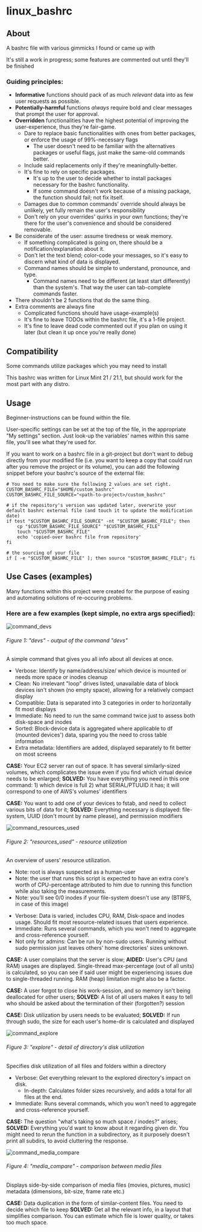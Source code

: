 # linux_bashrc

## About

A bashrc file with various gimmicks I found or came up with

It's still a work in progress; some features are commented out until they'll be finished

### Guiding principles:

+ **Informative** functions should pack of as much *relevant* data into as few user requests as possible.
+ **Potentially-harmful** functions *always* require bold and clear messages that prompt the user for approval.
+ **Overridden** functionalities have the highest potential of improving the user-experience, thus they're fair-game.
  + Dare to replace basic functionalities with ones from better packages, or enforce the usage of 99%-necessary flags
    + The user doesn't need to be familiar with the alternatives packages or useful flags, just make the same-old commands better.
  + Include said replacements only if they're meaningfully-better.
  + It's fine to rely on specific packages.
    + It's up to the user to decide whether to install packages necessary for the bashrc functionality.
    + If some command doesn't work because of a missing package, the function should fail; not fix itself.
  + Damages due to common commands' override should always be unlikely, yet fully remain the user's responsibility
  + Don't rely on your overrides' quirks in your own functions; they're there for the user's convenience and should be considered removable.
+ Be considerate of the user: assume tiredness or weak memory.
  + If something complicated is going on, there should be a notification/explanation about it.
  + Don't let the text blend; color-code your messages, so it's easy to discern what kind of data is displayed.
  + Command names should be simple to understand, pronounce, and type.
    + Command names need to be different (at least start differently) than the system's. That way the user can tab-complete commands faster.
+ There shouldn't be 2 functions that do the same thing.
+ Extra comments are always fine
  + Complicated functions should have usage-example(s)
  + It's fine to leave TODOs within the bashrc file, it's a 1-file project.
  + It's fine to leave dead code commented out if you plan on using it later (but clean it up once you're really done)

## Compatibility

Some commands utilize packages which you may need to install

This bashrc was written for Linux Mint 21 / 21.1, but should work for the most part with any distro.


## Usage

Beginner-instructions can be found within the file.

User-specific settings can be set at the top of the file, in the appropriate "My settings" section.
Just look-up the variables' names within this same file, you'll see what they're used for.

If you want to work on a bashrc file in a git-project but don't want to debug directly from your modified file
(i.e. you want to keep a copy that could run after you remove the project or its volume), you can add the following
snippet before your bashrc's source of the external file:

```
# You need to make sure the following 2 values are set right.
CUSTOM_BASHRC_FILE="$HOME/custom_bashrc"
CUSTOM_BASHRC_FILE_SOURCE="<path-to-project>/custom_bashrc"

# if the repository's version was updated later, overwrite your default bashrc external file (and touch it to update the modification date)
if test "$CUSTOM_BASHRC_FILE_SOURCE" -nt "$CUSTOM_BASHRC_FILE"; then
    cp "$CUSTOM_BASHRC_FILE_SOURCE" "$CUSTOM_BASHRC_FILE"
    touch "$CUSTOM_BASHRC_FILE"
    echo 'copied-over bashrc file from repository'
fi

# the sourcing of your file
if [ -e "$CUSTOM_BASHRC_FILE" ]; then source "$CUSTOM_BASHRC_FILE"; fi
```


## Use Cases (examples)

Many functions within this project were created for the purpose of easing and automating solutions of re-occuring problems.

### Here are a few examples (kept simple, no extra args specified):

![command_devs](md_imgs/devs.jpg)
###### Figure 1: "devs" - output of the command "devs"
A simple command that gives you all info about all devices at once.
* Verbose: Identify by name/address/size/ which device is mounted or needs more space or inodes cleanup
* Clean: No irrelevant "loop" drives listed, unavailable data of block devices isn't shown (no empty space), allowing for a relatively compact display
* Compatible: Data is separated into 3 categories in order to horizontally fit most displays
* Immediate: No need to run the same command twice just to assess both disk-space and inodes
* Sorted: Block-device data is aggregated where applicable to df (mounted devices') data, sparing you the need to cross table information
* Extra metadata: Identifiers are added, displayed separately to fit better on most screens

**CASE:** Your EC2 server ran out of space. It has several similarly-sized volumes, which complicates the issue even if you find which virtual device needs to be enlarged;
**SOLVED:** You have everything you need in this one command: 1) which device is full 2) what SERIAL/PTUUID it has; it will correspond to one of AWS's volumes' identifiers

**CASE:** You want to add one of your devices to fstab, and need to collect various bits of data for it;
**SOLVED:** Everything necessary is displayed: file-system, UUID (don't mount by name please), and permission modifiers


![command_resources_used](md_imgs/resources_used.jpg)
###### Figure 2: "resources_used" - resource utilization
An overview of users' resource utilization.
- Note: root is always suspected as a human-user
- Note: the user that runs this script is expected to have an extra core's worth of CPU-percentage attributed to him due to running this function while also taking the measurements.
- Note: you'll see 0/0 inodes if your file-system doesn't use any (BTRFS, in case of this image)

* Verbose: Data is varied, includes CPU, RAM, Disk-space and inodes usage. Should fit most resource-related issues that users experience.
* Immediate: Runs several commands, which you won't need to aggregate and cross-reference yourself.
* Not only for admins: Can be run by non-sudo users. Running without sudo permission just leaves others' home directories' sizes unknown.

**CASE:** A user complains that the server is slow;
**AIDED:** User's CPU (and RAM) usages are displayed. Single-thread max-percentage (out of all units) is calculated,
so you can see if said user might be experiencing issues due to single-threaded running. RAM (heap) limitation might also be a factor.

**CASE:** A user forgot to close his work-session, and so memory isn't being deallocated for other users;
**SOLVED:** A list of all users makes it easy to tell who should be asked about the termination of their (forgotten?) session

**CASE:** Disk utilization by users needs to be evaluated;
**SOLVED:** If run through sudo, the size for each user's home-dir is calculated and displayed



![command_explore](md_imgs/explore.jpg)
###### Figure 3: "explore" - detail of directory's disk utilization
Specifies disk utilization of all files and folders within a directory

* Verbose: Get everything relevant to the explored directory's impact on disk.
  * In-depth: Calculates folder sizes recursively, and adds a total for all files at the end.
* Immediate: Runs several commands, which you won't need to aggregate and cross-reference yourself.

**CASE:** The question "what's taking so much space / inodes?" arises;
**SOLVED:** Everything you'd want to know about it regarding given dir.
You might need to rerun the function in a subdirectory, as it purposely doesn't print all subdirs, to avoid cluttering the response.




![command_media_compare](md_imgs/media_compare.jpg)
###### Figure 4: "media_compare" - comparison between media files
Displays side-by-side comparison of media files (movies, pictures, music) metadata (dimensions, bit-size, frame rate etc.)

**CASE:** Data duplication in the form of similar-content files. You need to decide which file to keep
**SOLVED:** Get all the relevant info, in a layout that simplifies comparison. You can estimate which file is lower quality, or takes too much space.


